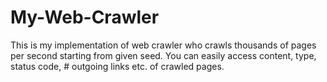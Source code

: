 # My-Web-Crawler
This is my implementation of web crawler who crawls thousands of pages per second starting from given seed.
You can easily access content, type, status code, # outgoing links etc. of crawled pages.